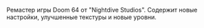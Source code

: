 Ремастер игры Doom 64 от "Nightdive Studios". Содержит новые настройки, улучшенные текстуры и новые уровни.